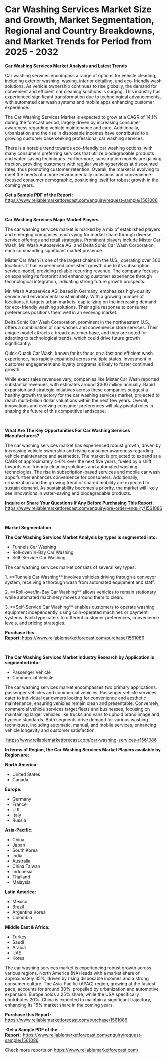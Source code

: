 <p><h1>Car Washing Services Market Size and Growth, Market Segmentation, Regional and Country Breakdowns, and Market Trends for Period from 2025 -  2032</h1></p><p><strong>Car Washing Services Market Analysis and Latest Trends</strong></p>
<p><p>Car washing services encompass a range of options for vehicle cleaning, including exterior washing, waxing, interior detailing, and eco-friendly wash solutions. As vehicle ownership continues to rise globally, the demand for convenient and efficient car cleaning solutions is surging. This industry has experienced significant transformation due to technological advancements, with automated car wash systems and mobile apps enhancing customer experience.</p><p>The Car Washing Services Market is expected to grow at a CAGR of 14.1% during the forecast period, largely driven by increasing consumer awareness regarding vehicle maintenance and care. Additionally, urbanization and the rise in disposable incomes have contributed to a growing customer base seeking professional car washing services.</p><p>There is a notable trend towards eco-friendly car washing options, with many consumers preferring services that utilize biodegradable products and water-saving techniques. Furthermore, subscription models are gaining traction, providing customers with regular washing services at discounted rates, thus promoting customer retention. Overall, the market is evolving to meet the needs of a more environmentally conscious and convenience-focused consumer demographic, positioning itself for robust growth in the coming years.</p></p>
<p><strong>Get a Sample PDF of the Report:&nbsp;</strong> <a href="https://www.reliablemarketforecast.com/enquiry/request-sample/1561086?utm_campaign=2336&utm_medium=2&utm_source=Github&utm_content=ia&utm_term=10032025&utm_id=car-washing-services">https://www.reliablemarketforecast.com/enquiry/request-sample/1561086</a></p>
<p>&nbsp;</p>
<p><strong>Car Washing Services Major Market Players</strong></p>
<p><p>The car washing services market is marked by a mix of established players and emerging companies, each vying for market share through diverse service offerings and retail strategies. Prominent players include Mister Car Wash, Mr. Wash Autoservice AG, and Delta Sonic Car Wash Corporation, each commanding significant market presence.</p><p>Mister Car Wash is one of the largest chains in the U.S., operating over 300 locations. It has experienced consistent growth due to its subscription service model, providing reliable recurring revenue. The company focuses on expanding its footprint and enhancing customer experience through technological integration, indicating strong future growth prospects.</p><p>Mr. Wash Autoservice AG, based in Germany, emphasizes high-quality service and environmental sustainability. With a growing number of locations, it targets urban markets, capitalizing on the increasing demand for eco-friendly washing solutions. Their agile response to consumer preferences positions them well in an evolving market.</p><p>Delta Sonic Car Wash Corporation, prominent in the northeastern U.S., offers a combination of car washes and convenience store services. Their unique model attracts a broad customer base, and they are noted for adapting to technological trends, which could drive future growth significantly.</p><p>Quick Quack Car Wash, known for its focus on a fast and efficient wash experience, has rapidly expanded across multiple states. Investment in customer engagement and loyalty programs is likely to foster continued growth.</p><p>While exact sales revenues vary, companies like Mister Car Wash reported substantial revenues, with estimates around $300 million annually. Rapid expansion and strategic initiatives across these companies suggest a healthy growth trajectory for the car washing services market, projected to reach multi-billion dollar valuations within the next few years. Overall, innovations and evolving consumer preferences will play pivotal roles in shaping the future of this competitive landscape.</p></p>
<p>&nbsp;</p>
<p><strong>What Are The Key Opportunities For Car Washing Services Manufacturers?</strong></p>
<p><p>The car washing services market has experienced robust growth, driven by increasing vehicle ownership and rising consumer awareness regarding vehicle maintenance and aesthetics. The market is projected to expand at a CAGR of approximately 4-6% over the next five years, fueled by a shift towards eco-friendly cleaning solutions and automated washing technologies. The rise in subscription-based services and mobile car wash apps further enhances convenience for consumers. Additionally, urbanization and the growing trend of shared mobility are expected to sustain demand. As sustainability becomes a priority, the market will likely see innovations in water-saving and biodegradable products.</p></p>
<p><strong>Inquire or Share Your Questions If Any Before Purchasing This Report:</strong> <a href="https://www.reliablemarketforecast.com/enquiry/pre-order-enquiry/1561086?utm_campaign=2336&utm_medium=2&utm_source=Github&utm_content=ia&utm_term=10032025&utm_id=car-washing-services">https://www.reliablemarketforecast.com/enquiry/pre-order-enquiry/1561086</a></p>
<p>&nbsp;</p>
<p><strong>Market Segmentation</strong></p>
<p><strong>The Car Washing Services Market Analysis by types is segmented into:</strong></p>
<p><ul><li>Tunnels Car Washing</li><li>Roll-over/In-Bay Car Washing</li><li>Self-Service Car Washing</li></ul></p>
<p><p>The car washing services market consists of several key types: </p><p>1. **Tunnels Car Washing** involves vehicles driving through a conveyor system, receiving a thorough wash from automated equipment and staff. </p><p>2. **Roll-over/In-Bay Car Washing** allows vehicles to remain stationary while automated machinery moves around them to clean. </p><p>3. **Self-Service Car Washing** enables customers to operate washing equipment independently, using coin-operated machines or payment systems. Each type caters to different customer preferences, convenience levels, and pricing strategies.</p></p>
<p><strong>Purchase this Report:&nbsp;</strong><a href="https://www.reliablemarketforecast.com/purchase/1561086?utm_campaign=2336&utm_medium=2&utm_source=Github&utm_content=ia&utm_term=10032025&utm_id=car-washing-services">https://www.reliablemarketforecast.com/purchase/1561086</a></p>
<p>&nbsp;</p>
<p><strong>The Car Washing Services Market Industry Research by Application is segmented into:</strong></p>
<p><ul><li>Passenger Vehicle</li><li>Commercial Vehicle</li></ul></p>
<p><p>The car washing services market encompasses two primary applications: passenger vehicles and commercial vehicles. Passenger vehicle services cater to individual car owners looking for convenience and aesthetic maintenance, ensuring vehicles remain clean and presentable. Conversely, commercial vehicle services target fleets and businesses, focusing on maintaining larger vehicles like trucks and vans to uphold brand image and hygiene standards. Both segments drive demand for various washing techniques, including automatic, manual, and mobile services, enhancing vehicle longevity and customer satisfaction.</p></p>
<p><a href="https://www.reliablemarketforecast.com/car-washing-services-r1561086?utm_campaign=2336&utm_medium=2&utm_source=Github&utm_content=ia&utm_term=10032025&utm_id=car-washing-services">&nbsp;https://www.reliablemarketforecast.com/car-washing-services-r1561086</a></p>
<p><strong>In terms of Region, the Car Washing Services Market Players available by Region are:</strong></p>
<p>
    <p> <strong> North America: </strong>
        <ul>
            <li>United States</li>
            <li>Canada</li>
        </ul>
        </p> 
    <p> <strong> Europe: </strong>
        <ul>
            <li>Germany</li>
            <li>France</li>
            <li>U.K.</li>
            <li>Italy</li>
            <li>Russia</li>
        </ul>
        </p> 
    <p> <strong> Asia-Pacific: </strong>
        <ul>
            <li>China</li>
            <li>Japan</li>
            <li>South Korea</li>
            <li>India</li>
            <li>Australia</li>
            <li>China Taiwan</li>
            <li>Indonesia</li>
            <li>Thailand</li>
            <li>Malaysia</li>
        </ul>
        </p> 
    <p> <strong> Latin America: </strong>
        <ul>
            <li>Mexico</li>
            <li>Brazil</li>
            <li>Argentina Korea</li>
            <li>Colombia</li>
        </ul>
        </p> 
    <p> <strong> Middle East & Africa: </strong>
        <ul>
            <li>Turkey</li>
            <li>Saudi</li>
            <li>Arabia</li>
            <li>UAE</li>
            <li>Korea</li>
        </ul>
    </p>
    </p>
<p><p>The car washing services market is experiencing robust growth across various regions. North America (NA) leads with a market share of approximately 35%, driven by rising disposable incomes and a strong consumer culture. The Asia-Pacific (APAC) region, growing at the fastest pace, accounts for around 30%, propelled by urbanization and automotive expansion. Europe holds a 25% share, while the USA specifically contributes 20%. China is expected to maintain a significant trajectory, enhancing its 15% market share in the coming years.</p></p>
<p><strong>Purchase this Report: </strong><a href="https://www.reliablemarketforecast.com/purchase/1561086?utm_campaign=2336&utm_medium=2&utm_source=Github&utm_content=ia&utm_term=10032025&utm_id=car-washing-services">https://www.reliablemarketforecast.com/purchase/1561086</a></p>
<p>&nbsp;<strong>Get a Sample PDF of the Report:&nbsp;&nbsp;</strong><a href="https://www.reliablemarketforecast.com/enquiry/request-sample/1561086?utm_campaign=2336&utm_medium=2&utm_source=Github&utm_content=ia&utm_term=10032025&utm_id=car-washing-services">https://www.reliablemarketforecast.com/enquiry/request-sample/1561086</a></p>
<p><strong></strong></p>
<p>Check more reports on <a href="https://www.reliablemarketforecast.com/?utm_campaign=2336&utm_medium=2&utm_source=Github&utm_content=ia&utm_term=10032025&utm_id=car-washing-services">https://www.reliablemarketforecast.com/</a></p>